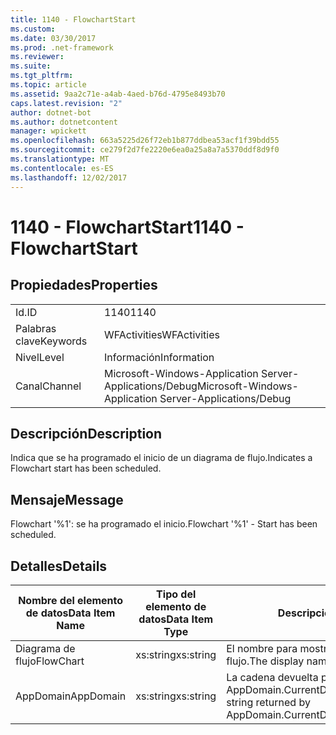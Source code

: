 ```yaml
---
title: 1140 - FlowchartStart
ms.custom: 
ms.date: 03/30/2017
ms.prod: .net-framework
ms.reviewer: 
ms.suite: 
ms.tgt_pltfrm: 
ms.topic: article
ms.assetid: 9aa2c71e-a4ab-4aed-b76d-4795e8493b70
caps.latest.revision: "2"
author: dotnet-bot
ms.author: dotnetcontent
manager: wpickett
ms.openlocfilehash: 663a5225d26f72eb1b877ddbea53acf1f39bdd55
ms.sourcegitcommit: ce279f2d7fe2220e6ea0a25a8a7a5370ddf8d9f0
ms.translationtype: MT
ms.contentlocale: es-ES
ms.lasthandoff: 12/02/2017
---
```

# <a name="1140---flowchartstart"></a><span data-ttu-id="dcc9e-102">1140 - FlowchartStart</span><span class="sxs-lookup"><span data-stu-id="dcc9e-102">1140 - FlowchartStart</span></span>
## <a name="properties"></a><span data-ttu-id="dcc9e-103">Propiedades</span><span class="sxs-lookup"><span data-stu-id="dcc9e-103">Properties</span></span>  
  
|||  
|-|-|  
|<span data-ttu-id="dcc9e-104">Id.</span><span class="sxs-lookup"><span data-stu-id="dcc9e-104">ID</span></span>|<span data-ttu-id="dcc9e-105">1140</span><span class="sxs-lookup"><span data-stu-id="dcc9e-105">1140</span></span>|  
|<span data-ttu-id="dcc9e-106">Palabras clave</span><span class="sxs-lookup"><span data-stu-id="dcc9e-106">Keywords</span></span>|<span data-ttu-id="dcc9e-107">WFActivities</span><span class="sxs-lookup"><span data-stu-id="dcc9e-107">WFActivities</span></span>|  
|<span data-ttu-id="dcc9e-108">Nivel</span><span class="sxs-lookup"><span data-stu-id="dcc9e-108">Level</span></span>|<span data-ttu-id="dcc9e-109">Información</span><span class="sxs-lookup"><span data-stu-id="dcc9e-109">Information</span></span>|  
|<span data-ttu-id="dcc9e-110">Canal</span><span class="sxs-lookup"><span data-stu-id="dcc9e-110">Channel</span></span>|<span data-ttu-id="dcc9e-111">Microsoft-Windows-Application Server-Applications/Debug</span><span class="sxs-lookup"><span data-stu-id="dcc9e-111">Microsoft-Windows-Application Server-Applications/Debug</span></span>|  
  
## <a name="description"></a><span data-ttu-id="dcc9e-112">Descripción</span><span class="sxs-lookup"><span data-stu-id="dcc9e-112">Description</span></span>  
 <span data-ttu-id="dcc9e-113">Indica que se ha programado el inicio de un diagrama de flujo.</span><span class="sxs-lookup"><span data-stu-id="dcc9e-113">Indicates a Flowchart start has been scheduled.</span></span>  
  
## <a name="message"></a><span data-ttu-id="dcc9e-114">Mensaje</span><span class="sxs-lookup"><span data-stu-id="dcc9e-114">Message</span></span>  
 <span data-ttu-id="dcc9e-115">Flowchart '%1': se ha programado el inicio.</span><span class="sxs-lookup"><span data-stu-id="dcc9e-115">Flowchart '%1' - Start has been scheduled.</span></span>  
  
## <a name="details"></a><span data-ttu-id="dcc9e-116">Detalles</span><span class="sxs-lookup"><span data-stu-id="dcc9e-116">Details</span></span>  
  
|<span data-ttu-id="dcc9e-117">Nombre del elemento de datos</span><span class="sxs-lookup"><span data-stu-id="dcc9e-117">Data Item Name</span></span>|<span data-ttu-id="dcc9e-118">Tipo del elemento de datos</span><span class="sxs-lookup"><span data-stu-id="dcc9e-118">Data Item Type</span></span>|<span data-ttu-id="dcc9e-119">Descripción</span><span class="sxs-lookup"><span data-stu-id="dcc9e-119">Description</span></span>|  
|--------------------|--------------------|-----------------|  
|<span data-ttu-id="dcc9e-120">Diagrama de flujo</span><span class="sxs-lookup"><span data-stu-id="dcc9e-120">FlowChart</span></span>|<span data-ttu-id="dcc9e-121">xs:string</span><span class="sxs-lookup"><span data-stu-id="dcc9e-121">xs:string</span></span>|<span data-ttu-id="dcc9e-122">El nombre para mostrar del diagrama de flujo.</span><span class="sxs-lookup"><span data-stu-id="dcc9e-122">The display name of the FlowChart.</span></span>|  
|<span data-ttu-id="dcc9e-123">AppDomain</span><span class="sxs-lookup"><span data-stu-id="dcc9e-123">AppDomain</span></span>|<span data-ttu-id="dcc9e-124">xs:string</span><span class="sxs-lookup"><span data-stu-id="dcc9e-124">xs:string</span></span>|<span data-ttu-id="dcc9e-125">La cadena devuelta por AppDomain.CurrentDomain.FriendlyName.</span><span class="sxs-lookup"><span data-stu-id="dcc9e-125">The string returned by AppDomain.CurrentDomain.FriendlyName.</span></span>|
